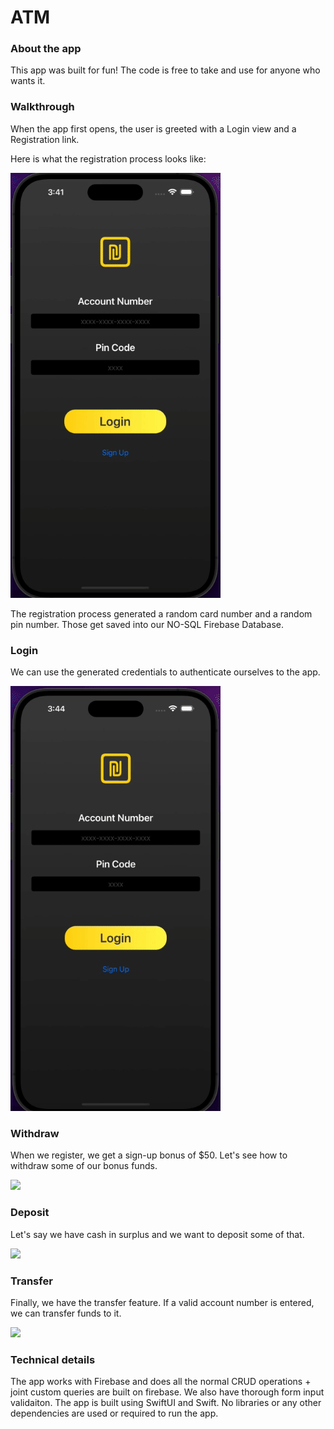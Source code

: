 # ATM
### About the app

This app was built for fun! The code is free to take and use for anyone who wants it.

### Walkthrough

When the app first opens, the user is greeted with a Login view and a Registration link.

Here is what the registration process looks like:

<img src="https://github.com/lolmeherti/ATM/blob/master/atm_gifs/atm_register.gif">

The registration process generated a random card number and a random pin number. Those get saved into our NO-SQL Firebase Database.

### Login

We can use the generated credentials to authenticate ourselves to the app.

<img src="https://github.com/lolmeherti/ATM/blob/master/atm_gifs/atm_login.gif">

### Withdraw

When we register, we get a sign-up bonus of $50. Let's see how to withdraw some of our bonus funds.

<img src="https://github.com/lolmeherti/ATM/blob/master/atm_gifs/atm_withdraw.gif">

### Deposit
Let's say we have cash in surplus and we want to deposit some of that.

<img src="https://github.com/lolmeherti/ATM/blob/master/atm_gifs/atm_deposit.gif">

### Transfer

Finally, we have the transfer feature. If a valid account number is entered, we can transfer funds to it.

<img src="https://github.com/lolmeherti/ATM/blob/master/atm_gifs/atm_transfer.gif">

### Technical details

The app works with Firebase and does all the normal CRUD operations + joint custom queries are built on firebase.
We also have thorough form input validaiton.
The app is built using SwiftUI and Swift.
No libraries or any other dependencies are used or required to run the app.
